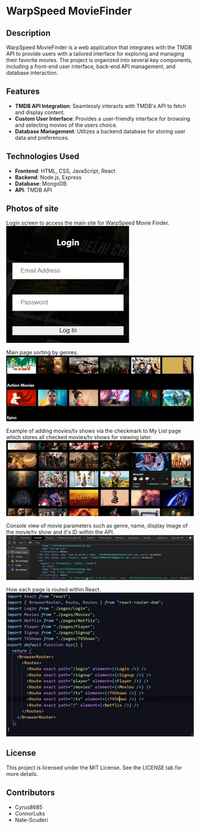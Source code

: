 # WarpSpeed MovieFinder

## Description
WarpSpeed MovieFinder is a web application that integrates with the TMDB API to provide users with a tailored interface for exploring and managing their favorite movies. The project is organized into several key components, including a front-end user interface, back-end API management, and database interaction.

## Features  
 
- **TMDB API Integration**: Seamlessly interacts with TMDB's API to fetch and display content.
- **Custom User Interface**: Provides a user-friendly interface for browsing and selecting movies of the users choice.
- **Database Management**: Utilizes a backend database for storing user data and preferences.

## Technologies Used

- **Frontend**: HTML, CSS, JavaScript, React
- **Backend**: Node.js, Express
- **Database**: MongoDB
- **API**: TMDB API

## Photos of site
Login screen to access the main site for WarpSpeed Movie Finder.           
![alt text](netflix-ui/src/assets/loginapi.jpg)

Main page sorting by genres.
![alt text](netflix-ui/src/assets/maingenres.jpg)

Example of adding movies/tv shows via the checkmark to My List page which stores all checked movies/tv shows for viewing later.
![alt text](netflix-ui/src/assets/movielistssaved.jpg)

Console view of movie parameters such as genre, name, display image of the movie/tv show and it's ID within the API.
![alt text](netflix-ui/src/assets/consolesearchs.jpg)

How each page is routed within React.
![alt text](netflix-ui/src/assets/routesforpages.jpg)

## License
This project is licensed under the MIT License. See the LICENSE tab for more details.

## Contributors
- Cyrus8685
- ConnorLuks
- Nate-Scuderi
